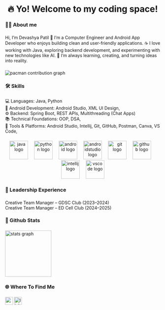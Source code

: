 <h1 align="center">🔥 Yo! Welcome to my coding space!</h1>

###

<h3 align="left">👨‍💻 About me</h3>

###

<p align="left">Hi, I’m Devashya Patil 👋 I’m a Computer Engineer and Android App Developer who enjoys building clean and user-friendly applications. ☕ I love working with Java, exploring backend development, and experimenting with new technologies like AI. 🚀 I’m always learning, creating, and turning ideas into reality.</p>

###

<picture>
  <source media="(prefers-color-scheme: dark)" srcset="https://raw.githubusercontent.com/devashyapatil/devashyapatil/output/pacman-contribution-graph-dark.svg">
  <source media="(prefers-color-scheme: light)" srcset="https://raw.githubusercontent.com/devashyapatil/devashyapatil/output/pacman-contribution-graph.svg">
  <img alt="pacman contribution graph" src="https://raw.githubusercontent.com/devashyapatil/devashyapatil/output/pacman-contribution-graph.svg">
</picture>

###

<h3 align="left">🛠️ Skills</h3>

###

<p align="left">💻 Languages: Java, Python<br>📱 Android Development: Android Studio, XML UI Design,<br>⚙️ Backend: Spring Boot, REST APIs, Multithreading (Chat Apps)<br>📚 Technical Foundations: OOP, DSA,<br>🧰 Tools & Platforms: Android Studio, Intellij, Git, GitHub, Postman, Canva, VS Code,</p>

###

<div align="center">
  <img src="https://cdn.jsdelivr.net/gh/devicons/devicon/icons/java/java-original.svg" height="60" alt="java logo"  />
  <img width="12" />
  <img src="https://cdn.jsdelivr.net/gh/devicons/devicon/icons/python/python-original.svg" height="60" alt="python logo"  />
  <img width="12" />
  <img src="https://cdn.jsdelivr.net/gh/devicons/devicon/icons/android/android-original.svg" height="60" alt="android logo"  />
  <img width="12" />
  <img src="https://cdn.jsdelivr.net/gh/devicons/devicon/icons/androidstudio/androidstudio-original.svg" height="60" alt="androidstudio logo"  />
  <img width="12" />
  <img src="https://cdn.jsdelivr.net/gh/devicons/devicon/icons/git/git-original.svg" height="60" alt="git logo"  />
  <img width="12" />
  <img src="https://cdn.jsdelivr.net/gh/devicons/devicon/icons/github/github-original.svg" height="60" alt="github logo"  />
  <img width="12" />
  <img src="https://cdn.jsdelivr.net/gh/devicons/devicon/icons/intellij/intellij-original.svg" height="60" alt="intellij logo"  />
  <img width="12" />
  <img src="https://cdn.jsdelivr.net/gh/devicons/devicon/icons/vscode/vscode-original.svg" height="60" alt="vscode logo"  />
</div>

###

<h3 align="left">👑 Leadership Experience</h3>

###

<p align="left">Creative Team Manager – GDSC Club (2023–2024)<br>Creative Team Manager – ED Cell Club (2024–2025)</p>

###

<h3 align="left">🚀 Github Stats</h3>

###

<div align="left">
  <img src="https://github-readme-stats.vercel.app/api?username=devashyapatil&hide_title=false&hide_rank=false&show_icons=true&include_all_commits=true&count_private=true&disable_animations=false&theme=nightowl&locale=en&hide_border=false&order=1" height="150" alt="stats graph"  />
</div>

###

<h3 align="left">🌐 Where To Find Me</h3>

###

<div align="left">
  <img src="https://img.shields.io/static/v1?message=Gmail&logo=gmail&label=devashyapatil@gmail.com&color=D14836&logoColor=white&labelColor=&style=for-the-badge" height="25" alt="gmail logo"  />
  <img src="https://img.shields.io/static/v1?message=LinkedIn&logo=linkedin&label=&color=0077B5&logoColor=white&labelColor=&style=for-the-badge" height="25" alt="linkedin logo"  />
</div>

###
